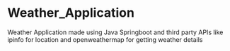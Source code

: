 # Weather_Application
Weather Application made using Java Springboot and third party APIs like ipinfo for location and openweathermap for getting weather details

